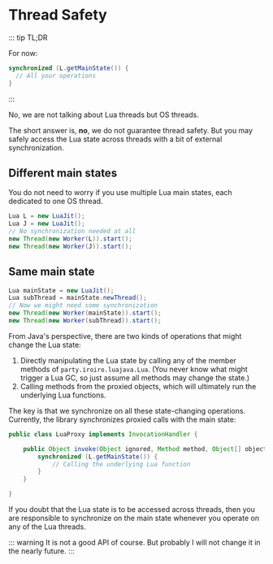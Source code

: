 # Thread Safety

::: tip TL;DR

For now:

```java
synchronized (L.getMainState()) {
  // All your operations
}
```

:::


No, we are not talking about Lua threads but OS threads.

The short answer is, **no**, we do not guarantee thread safety. But you may safely access the Lua state across threads with a bit of external synchronization.

## Different main states

You do not need to worry if you use multiple Lua main states, each dedicated to one OS thread.

```java
Lua L = new LuaJit();
Lua J = new LuaJit();
// No synchronization needed at all
new Thread(new Worker(L)).start();
new Thread(new Worker(J)).start();
```

## Same main state

```java
Lua mainState = new LuaJit();
Lua subThread = mainState.newThread();
// Now we might need some synchronization
new Thread(new Worker(mainState)).start();
new Thread(new Worker(subThread)).start();
```

From Java's perspective, there are two kinds of operations that might change the Lua state:

1. Directly manipulating the Lua state by calling any of the member methods of `party.iroiro.luajava.Lua`. (You never know what might trigger a Lua GC, so just assume all methods may change the state.)
2. Calling methods from the proxied objects, which will ultimately run the underlying Lua functions.

The key is that we synchronize on all these state-changing operations. Currently, the library synchronizes proxied calls with the main state:

```java
public class LuaProxy implements InvocationHandler {

    public Object invoke(Object ignored, Method method, Object[] objects) {
        synchronized (L.getMainState()) {
            // Calling the underlying Lua function
        }
    }

}
```

If you doubt that the Lua state is to be accessed across threads, then you are responsible to synchronize on the main state whenever you operate on any of the Lua threads.

::: warning
It is not a good API of course. But probably I will not change it in the nearly future.
:::
